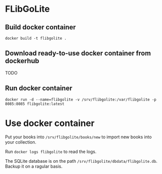 FLibGoLite
===

## Build docker container

```
docker build -t flibgolite .
```

## Download ready-to-use docker container from dockerhub

TODO

## Run docker container

```
docker run -d --name=flibgolite -v /srv/flibgolite:/var/flibgolite -p 8085:8085 flibgolite:latest
```

# Use docker container

Put your books into `/srv/flibgolite/books/new` to import new books into your collection.

Run `docker logs flibgolite` to read the logs.

The SQLite database is on the path `/srv/flibgolite/dbdata/flibgolite.db`. Backup it on a ragular basis.
